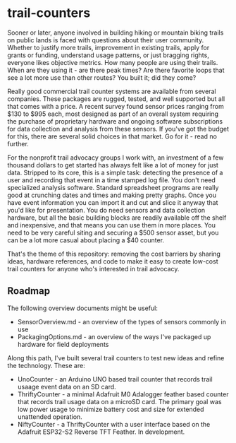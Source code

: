 # trail-counters

Sooner or later, anyone involved in building hiking or mountain biking trails on public lands is faced with questions about their user community. Whether to justify more trails, improvement in existing trails, apply for grants or funding, understand usage patterns, or just bragging rights, everyone likes objective metrics. How many people are using their trails. When are they using it - are there peak times? Are there favorite loops that see a lot more use than other routes? You built it; did they come? 

Really good commercial trail counter systems are available from several companies. These packages are rugged, tested, and well supported but all that comes with a price. A recent survey found sensor prices ranging from $130 to $995 each, most designed as part of an overall system requiring the purchase of proprietary  hardware and ongoing software subscriptions for data collection and analysis from these sensors. If you've got the budget for this, there are several solid choices in that market. Go for it - read no further.

For the nonprofit trail advocacy groups I work with, an investment of a few thousand dollars to get started has always felt like a lot of money for just data. Stripped to its core, this is a simple task: detecting the presence of a user and recording that event in a time stamped log file. You don't need specialized analysis software. Standard spreadsheet programs are really good at crunching dates and times and making pretty graphs. Once you have event information you can import it and cut and slice it anyway that you'd like for presentation. You do need sensors and data collection hardware, but all the basic building blocks are readily available off the shelf and inexpensive, and that means you can use them in more places. You need to be very careful siting and securing a $500 sensor asset, but you can be a lot more casual about placing a $40 counter. 

That's the theme of this repository: removing the cost barriers by sharing ideas, hardware references, and code to make it easy to create low-cost trail counters for anyone who's interested in trail advocacy.

## Roadmap

The following overview documents might be useful:

- SensorOverview.md - an overview of the types of sensors commonly in use
- PackagingOptions.md - an overview of the ways I've packaged up hardware for field deployments

Along this path, I've built several trail counters to test new ideas and refine the technology. These are:

- UnoCounter - an Arduino UNO based trail counter that records trail usaage event data on an SD card.
- ThriftyCounter - a minimal Adafruit M0 Adalogger feather based counter that records trail usage data on a microSD card. The primary goal was low power usage to minimize battery cost and size for extended unattended operation.
- NiftyCounter - a ThriftyCounter with a user interface based on the Adafruit ESP32-S2 Reverse TFT Feather. In development.



